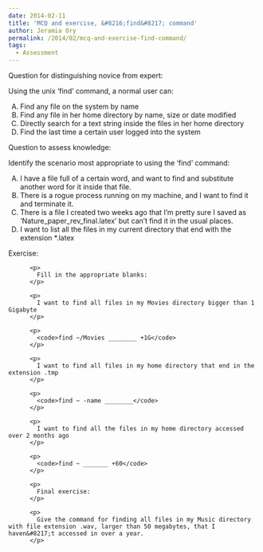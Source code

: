 ```yaml
---
date: 2014-02-11
title: 'MCQ and exercise, &#8216;find&#8217; command'
author: Jeramia Ory
permalink: /2014/02/mcq-and-exercise-find-command/
tags:
  - Assessment
---
```

Question for distinguishing novice from expert:

Using the unix &#8216;find&#8217; command, a normal user can:

<ol type="A">
  <li>
    Find any file on the system by name
  </li>
  <li>
    Find any file in her home directory by name, size or date modified
  </li>
  <li>
    Directly search for a text string inside the files in her home directory
  </li>
  <li>
    Find the last time a certain user logged into the system
  </li>
</ol>

Question to assess knowledge:

Identify the scenario most appropriate to using the &#8216;find&#8217; command:

<ol type="A">
  <li>
    I have a file full of a certain word, and want to find and substitute another word for it inside that file. <li>
      There is a rogue process running on my machine, and I want to find it and terminate it. <li>
        There is a file I created two weeks ago that I&#8217;m pretty sure I saved as &#8216;Nature_paper_rev_final.latex&#8217; but can&#8217;t find it in the usual places. <li>
          I want to list all the files in my current directory that end with the extension *.latex </ol> <p>
            Exercise:
          </p>
          
          <p>
            Fill in the appropriate blanks:
          </p>
          
          <p>
            I want to find all files in my Movies directory bigger than 1 Gigabyte
          </p>
          
          <p>
            <code>find ~/Movies ________ +1G</code>
          </p>
          
          <p>
            I want to find all files in my home directory that end in the extension .tmp
          </p>
          
          <p>
            <code>find ~ -name ________</code>
          </p>
          
          <p>
            I want to find all the files in my home directory accessed over 2 months ago
          </p>
          
          <p>
            <code>find ~ _______ +60</code>
          </p>
          
          <p>
            Final exercise:
          </p>
          
          <p>
            Give the command for finding all files in my Music directory with file extension .wav, larger than 50 megabytes, that I haven&#8217;t accessed in over a year.
          </p>
